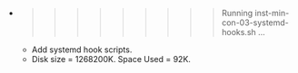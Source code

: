 * >>>>>>>>> Running inst-min-con-03-systemd-hooks.sh ...
  * Add systemd hook scripts.
  * Disk size = 1268200K. Space Used = 92K.
